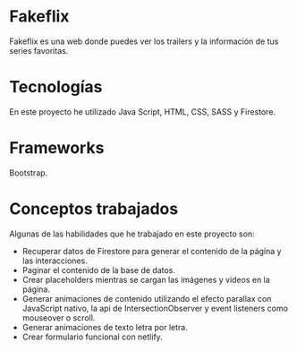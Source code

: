 # Fakeflix
Fakeflix es una web donde puedes ver los trailers y la información de tus series favoritas.

# Tecnologías
En este proyecto he utilizado Java Script, HTML, CSS, SASS y Firestore.

# Frameworks
Bootstrap.

# Conceptos trabajados
Algunas de las habilidades que he trabajado en este proyecto son:
- Recuperar datos de Firestore para generar el contenido de la página y las interacciones.
- Paginar el contenido de la base de datos.
- Crear placeholders mientras se cargan las imágenes y videos en la página.
- Generar animaciones de contenido utilizando el efecto parallax con JavaScript nativo, la api de IntersectionObserver y event listeners como mouseover o scroll.
- Generar animaciones de texto letra por letra.
- Crear formulario funcional con netlify.
